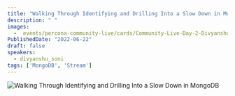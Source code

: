 ```yaml
---
title: "Walking Through Identifying and Drilling Into a Slow Down in MongoDB"
description: " "
images:
  -  events/percona-community-live/cards/Community-Live-Day-2-Divyanshu-Soni.jpg
PublishedDate: "2022-06-22"
draft: false
speakers:
  - divyanshu_soni
tags: ['MongoDB', 'Stream']
---
```



![Walking Through Identifying and Drilling Into a Slow Down in MongoDB](events/percona-community-live/cards/Community-Live-Day-2-Divyanshu-Soni.jpg)